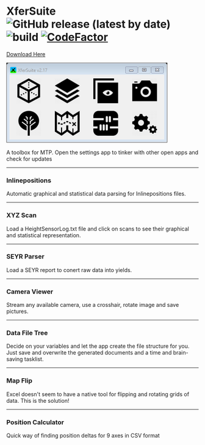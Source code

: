 # XferSuite ![GitHub release (latest by date)](https://img.shields.io/github/v/release/bradmartin333/xfersuite) ![build](https://github.com/bradmartin333/XferSuite/actions/workflows/dotnet.yml/badge.svg) [![CodeFactor](https://www.codefactor.io/repository/github/bradmartin333/xfersuite/badge/master)](https://www.codefactor.io/repository/github/bradmartin333/xfersuite/overview/master)

[Download Here](https://bradmartin333.github.io/utility/XferSuite)

![image](/XferSuite/Main.png)

A toolbox for MTP.
Open the settings app to tinker with other open apps and check for updates
___
### Inlinepositions
Automatic graphical and statistical data parsing for Inlinepositions files.

___
### XYZ Scan
Load a HeightSensorLog.txt file and click on scans to see their graphical and statistical representation.

___
### SEYR Parser
Load a SEYR report to conert raw data into yields.

___
### Camera Viewer
Stream any available camera, use a crosshair, rotate image and save pictures.

___
### Data File Tree
Decide on your variables and let the app create the file structure for you.
Just save and overwrite the generated documents and a time and brain-saving tasklist.

___
### Map Flip
Excel doesn't seem to have a native tool for flipping and rotating grids of data.
This is the solution!

___
### Position Calculator
Quick way of finding position deltas for 9 axes in CSV format
